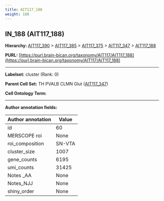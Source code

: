```yaml
---
title: AIT117_188
weight: 188
---
```

## IN_188 (AIT117_188)
<b>Hierarchy: </b>
[AIT117_390](../AIT117_390) >
[AIT117_385](../AIT117_385) >
[AIT117_375](../AIT117_375) >
[AIT117_347](../AIT117_347) >
[AIT117_188](../AIT117_188)

**PURL:** [https://purl.brain-bican.org/taxonomy/AIT117/AIT117_188](https://purl.brain-bican.org/taxonomy/AIT117/AIT117_188)

---


**Labelset:** cluster (Rank: 0)

**Parent Cell Set:** TH PVALB CLMN Glut ([AIT117_347](../AIT117_347))



**Cell Ontology Term:** 

[MARKER GENES.]: #


---

[TRANSFERRED ANNOTATIONS.]: #


[AUTHOR ANNOTATION FIELDS.]: #


**Author annotation fields:**

| Author annotation | Value |
|-------------------|-------|
|id|60|
|MERSCOPE roi|None|
|roi_composition|SN-VTA|
|cluster_size|1007|
|gene_counts|6195|
|umi_counts|31425|
|Notes _AA|None|
|Notes_NJJ|None|
|shiny_order|None|
